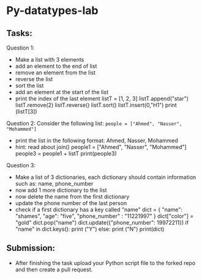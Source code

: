 # Py-datatypes-lab

## Tasks:

Question 1:
- Make a list with 3 elements
- add an element to the end of list
- remove an element from the list
- reverse the list
- sort the list 
- add an element at the start of the list
- print the index of the last element
 listT = [1, 2, 3]
listT.append("star")
listT.remove(2)
listT.reverse()
listT.sort()
listT.insert(0,"H1")
print (listT[3])



Question 2:
Consider the following list: ``` people = ["Ahmed", "Nasser", "Mohammed"] ```
- print the list in the following format: Ahmed, Nasser, Mohammed
- hint: read about join()
people1 = ["Ahmed", "Nasser", "Mohammed"]
people3 = people1 + listT
print(people3)


Question 3:
- Make a list of 3 dictionaries, each dictionary should contain information such as: name, phone_number
- now add 1 more dictionary to the list 
- now delete the name from the first dictionary
- update the phone number of the last person
- check if a first dictionary has a key called "name" 
dict =  {
  "name": "shames",
  "age": "five",
  "phone_number" : "11221997"
}
dict["color"] = "gold"
dict.pop("name")
dict.update({"phone_number": 19972211})
if "name" in dict.keys():
  print ("Y")
else:
  print ("N")
print(dict)



## Submission:

- After finishing the task upload your Python script file to the forked repo and then create a pull request.
